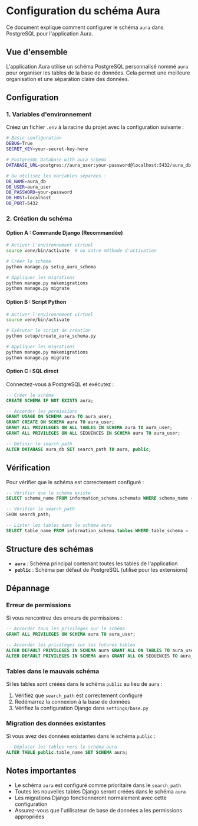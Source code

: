 # Configuration du schéma Aura

Ce document explique comment configurer le schéma `aura` dans PostgreSQL pour l'application Aura.

## Vue d'ensemble

L'application Aura utilise un schéma PostgreSQL personnalisé nommé `aura` pour organiser les tables de la base de données. Cela permet une meilleure organisation et une séparation claire des données.

## Configuration

### 1. Variables d'environnement

Créez un fichier `.env` à la racine du projet avec la configuration suivante :

```bash
# Basic configuration
DEBUG=True
SECRET_KEY=your-secret-key-here

# PostgreSQL Database with aura schema
DATABASE_URL=postgres://aura_user:your-password@localhost:5432/aura_db?options=-csearch_path=aura

# Ou utilisez les variables séparées :
DB_NAME=aura_db
DB_USER=aura_user
DB_PASSWORD=your-password
DB_HOST=localhost
DB_PORT=5432
```

### 2. Création du schéma

#### Option A : Commande Django (Recommandée)

```bash
# Activer l'environnement virtuel
source venv/bin/activate  # ou votre méthode d'activation

# Créer le schéma
python manage.py setup_aura_schema

# Appliquer les migrations
python manage.py makemigrations
python manage.py migrate
```

#### Option B : Script Python

```bash
# Activer l'environnement virtuel
source venv/bin/activate

# Exécuter le script de création
python setup/create_aura_schema.py

# Appliquer les migrations
python manage.py makemigrations
python manage.py migrate
```

#### Option C : SQL direct

Connectez-vous à PostgreSQL et exécutez :

```sql
-- Créer le schéma
CREATE SCHEMA IF NOT EXISTS aura;

-- Accorder les permissions
GRANT USAGE ON SCHEMA aura TO aura_user;
GRANT CREATE ON SCHEMA aura TO aura_user;
GRANT ALL PRIVILEGES ON ALL TABLES IN SCHEMA aura TO aura_user;
GRANT ALL PRIVILEGES ON ALL SEQUENCES IN SCHEMA aura TO aura_user;

-- Définir le search_path
ALTER DATABASE aura_db SET search_path TO aura, public;
```

## Vérification

Pour vérifier que le schéma est correctement configuré :

```sql
-- Vérifier que le schéma existe
SELECT schema_name FROM information_schema.schemata WHERE schema_name = 'aura';

-- Vérifier le search_path
SHOW search_path;

-- Lister les tables dans le schéma aura
SELECT table_name FROM information_schema.tables WHERE table_schema = 'aura';
```

## Structure des schémas

- **`aura`** : Schéma principal contenant toutes les tables de l'application
- **`public`** : Schéma par défaut de PostgreSQL (utilisé pour les extensions)

## Dépannage

### Erreur de permissions

Si vous rencontrez des erreurs de permissions :

```sql
-- Accorder tous les privilèges sur le schéma
GRANT ALL PRIVILEGES ON SCHEMA aura TO aura_user;

-- Accorder les privilèges sur les futures tables
ALTER DEFAULT PRIVILEGES IN SCHEMA aura GRANT ALL ON TABLES TO aura_user;
ALTER DEFAULT PRIVILEGES IN SCHEMA aura GRANT ALL ON SEQUENCES TO aura_user;
```

### Tables dans le mauvais schéma

Si les tables sont créées dans le schéma `public` au lieu de `aura` :

1. Vérifiez que `search_path` est correctement configuré
2. Redémarrez la connexion à la base de données
3. Vérifiez la configuration Django dans `settings/base.py`

### Migration des données existantes

Si vous avez des données existantes dans le schéma `public` :

```sql
-- Déplacer les tables vers le schéma aura
ALTER TABLE public.table_name SET SCHEMA aura;
```

## Notes importantes

- Le schéma `aura` est configuré comme prioritaire dans le `search_path`
- Toutes les nouvelles tables Django seront créées dans le schéma `aura`
- Les migrations Django fonctionneront normalement avec cette configuration
- Assurez-vous que l'utilisateur de base de données a les permissions appropriées
